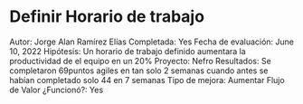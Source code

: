 # Definir Horario de trabajo

Autor: Jorge Alan Ramírez Elías
Completada: Yes
Fecha de evaluación: June 10, 2022
Hipótesis: Un horario de trabajo definido aumentara la productividad  de el equipo en un 20%
Proyecto: Nefro
Resultados: Se completaron 69puntos agiles en tan solo 2 semanas cuando antes se habían completado solo 44 en 7 semanas
Tipo de mejora: Aumentar Flujo de Valor
¿Funcionó?: Yes